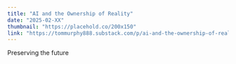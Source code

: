 ```yaml
---
title: "AI and the Ownership of Reality"
date: "2025-02-XX"
thumbnail: "https://placehold.co/200x150"
link: "https://tommurphy888.substack.com/p/ai-and-the-ownership-of-reality"
---
```

Preserving the future